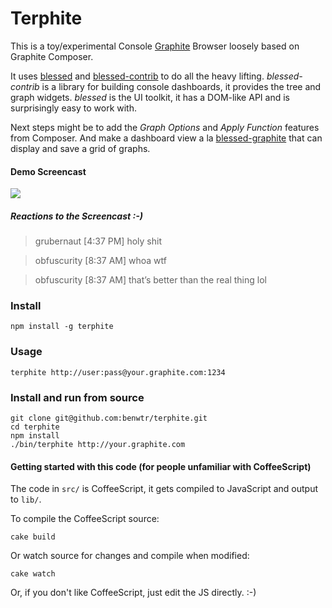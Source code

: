 # Terphite

This is a toy/experimental Console [Graphite](http://graphite.readthedocs.org/) Browser loosely based on Graphite Composer.

It uses [blessed](https://github.com/chjj/blessed) and [blessed-contrib](https://github.com/yaronn/blessed-contrib) to do all the heavy lifting. *blessed-contrib* is a library for building console dashboards, it provides the tree and graph widgets. *blessed* is the UI toolkit, it has a DOM-like API and is surprisingly easy to work with.

Next steps might be to add the _Graph Options_ and _Apply Function_ features from Composer. And make a dashboard view a la [blessed-graphite](https://github.com/lovehandle/blessed-graphite) that can display and save a grid of graphs.

#### Demo Screencast
![](http://i.imgur.com/l8LbbrG.gif)

##### Reactions to the Screencast :-)
> grubernaut [4:37 PM]
holy shit

> obfuscurity [8:37 AM]
whoa wtf

>obfuscurity [8:37 AM]
that’s better than the real thing lol

### Install

    npm install -g terphite

### Usage

    terphite http://user:pass@your.graphite.com:1234

### Install and run from source

    git clone git@github.com:benwtr/terphite.git
    cd terphite
    npm install
    ./bin/terphite http://your.graphite.com

#### Getting started with this code (for people unfamiliar with CoffeeScript)

The code in `src/` is CoffeeScript, it gets compiled to JavaScript and output to `lib/`. 

To compile the CoffeeScript source:

    cake build

Or watch source for changes and compile when modified:

    cake watch

Or, if you don't like CoffeeScript, just edit the JS directly. :-)


